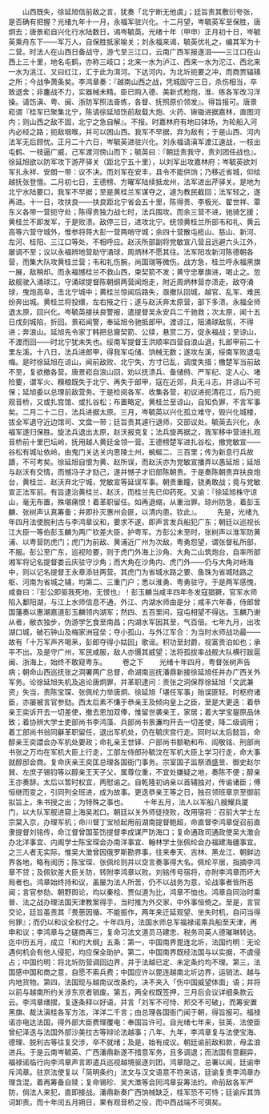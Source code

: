 <!-- { "loadSidebar": true } -->
　　山西既失，徐延旭信前敌之言，犹奏「北宁断无他虞」；廷旨责其敷衍夸张，是否确有把握？光绪九年十一月，永福军驻兴化。十二月望，岑毓英军至保胜，唐炯去；唐景崧自兴化行水陆数日，谒岑毓英。光绪十年（甲申）正月初十日，岑毓英乘舟东下——军万人，自保胜抵家喻关；刘永福来谒，毓英优礼之，编其军为十二营。时法人在山西日备战守，游弋至三江口，云南广西军报遂沮——三江口在山西上三十里，地名屯鹤，亦称三岐口；北来一水为泸江、西来一水为沱江、西北来一水为洮江、又曰红江，汇于此为洱河。下达河内，为北圻扼要之冲，而商贾辐辏之所；今战争萧条矣。李鸿章奏：『越南山西之战，凭城固守三日，杀伤相当，卒致退舍；非鏖战不力，实器械未精。臣已购入德、美新式枪炮，淮、练各军改习洋操。请饬滇、粤、闽、浙防军照法奋练，各督、抚照原价领发』。得旨报可。唐景崧谓『桂军已聚集北宁，陈请徐延旭饬前敌载大炮、火药、锹锄进据嘉林，直图河内；则山西之敌不固，北宁之急自解』。不报。时嘉林府有地曰钵场，为轮船入河内必经之路；扼敌咽喉，并可以困山西。我军不早据，弃为敌有；于是山西、河内法军无后顾忧。正月二十六日，岑毓英进驻兴化。刘永福请滇军渡江速战，一枝出屯鹤、一枝逼广威，己军渡河傍山而下；毓英曰：『朝廷责我守，责刘团任战也』。徐延旭欲以防军攻下游芹驿关（距北宁五十里），以刘军出攻嘉林府；岑毓英欲刘军扎永祥、安朗一带：议不决。而刘军在安丰，县令不能供饷；乃移近省城，仰给越抚张登憻。二月初七日，王德榜、方曜军陆续抵龙州，法军进出芹驿关。是地为北宁水陆要口，我军不早据；至是黄桂兰军谋夺之，遽为教民截回；法军轻之，遂再进。十一日，攻扶良——扶良距北宁省会五十里，陈得贵、李极光、翟世祥、覃东义各带一营扼守处；陈得贵独力战七时，法兵围攻。而余三营不进，驰骑乞援；黄桂兰不即发军，于是败溃。敌停三日，进攻北宁。统领黄桂兰所部韦和礼、黄云高等六营守城外，惟参将蒋大彭一营两哨守城；余四十营散屯榄山、慈山、新河、左河、桂阳、三江口等处，不相呼应。赵沃所部副将党敏宣八营且远避六头江外，屡调不至；议以永福辨地营助守涌球，周炳林不愿其往。法军阳攻新河陈德朝各营，而集大队攻黄桂兰营；韦和礼伤腕，尚国瑞等微伤。战方急，桂兰呼永福黑旗一展，敌稍却。而永福憾桂兰不救山西，束契箭不发；黄守忠搴旗进，喝止之。忽敌舰驶入涌球江，守涌球提督陈朝纲两营闻炮走，附近周炳林营亦溃走。敌夺涌球，曳炮高阜，击北宁城中；黄桂兰惊闻后路失，亟撤队回城，越官、乱军、难民纷奔出城。黄桂兰将投缳，左右掖之行；遂与赵沃奔太原营，部下多溃。永福全师退太原，回兴化。岑毓英接扶良警报，遣提督吴永安兵二千驰救；次太原，闻十五日戌刻城陷，折回。景崧闻警，奉延旭令驰抵郎甲。渡谅江，阻涌球敌氛，不得进；奔浪山。延旭先令家丁韩把总齎契箭、公牍，悬赏二万，促永福战；至谅山，不渡而回——时北宁犹未失也。绥南军提督王洪顺率四营自浪山退，扎郎甲前二十里左溪。十八日，法兵进郎甲，得我军屯储、饷械无数；遂攻左溪，绥南军败退屯梅。是时徐延旭在谅山，闻前敌败、北宁失，方寸已乱，调度失措；檄楚军当前敌不至，复欲撤各营。唐景崧自浪山回，劝以抚溃兵、备储偫、严军纪、定人心、堵险要，谓军火、糗粮既失于北宁、再失于郎甲，寇在近郊，兵无斗志，并谅山不可保；延旭委以总理前敌营务。于是检阅各军、收集各营，初议进扼清花江，后乃扼观音桥，又或扎宫馆、或扎谷松；布置略定。黄桂兰至谅山，自知负罪，不言军事矣。二月二十二日，法兵进据太原。三月，岑毓英以兴化孤立难守，毁兴化城楼，拔全军退守近边馆司、文盘一带；廷旨责其遽行退师，交部议处。毓英去兴化，永福军遂归保胜。旋法兵退出太原，赵沃报克复；法兵旋再据之，我军移中营进扎观音桥前十里巴坛岭，抚用越人黄廷金领一营。王德榜楚军进扎谷松，撤党敏宣——谷松有城址依岭，由鬼门关达关内思陵土州，蜿蜒二、三百里；传为新息行兵故蹟，不可考矣。徐延旭自恨为黄、赵所误，而赵沃亦为党敏宣播弄以愚延旭；延旭与赵沃有交情，而憾冯子才劾己，遂并憾子才旧部陈朝贵。于是奏陈朝贵弃扶良炮台，黄桂兰、赵沃弃北宁城，党敏宣等延误军事。朝贵重瞳，骁勇敢战；竟与党敏宣正法军前。有旨逮治黄桂兰、赵沃，而桂兰先已仰药死。又谕：『徐延旭株守谅山，毫无布置，殊堪痛恨！着革职留任。如再退缩，从重治罪。琼州防急，着彭玉麟、张树声认真筹备；并即扑灭惠州会匪，以清内患。钦此』。
　　先是，光绪九年四月法使脱利古与李鸿章议和，要求不遂，即声言发兵船犯广东；朝廷以巡视长江大臣一等伯彭玉麟为两广钦差大臣，护粤军。方彭公未至时，张树声以淮军防黄浦、以粤营防虎门；虎门为前敌、黄浦近广州为次敌，粤勇怨望，谓张督私所部，不服。彭公至广东，巡视险要，则于虎门外海上沙角、大角二山筑炮台，自率所部湘军将记名提督娄云庆驻守沙角；而大角在沙角内、虎门外——仍与大角对峙海中，则以记名提督王永章添驻两营。其虎门为省城水路之要、鱼珠为省城陆路之枢、河南为省城之辅，均第二、三重门户；悉以淮勇、粤勇驻守。于是两军感愧，咸奋曰：『彭公即驱我死地，无恨也』！彭玉麟当咸丰四年冬发寇猖獗，官军水师陷入鄱阳湖，与江上水师信息不通，外江、内湖水师由是分；咸丰六年春，侍郎曾国藩奏以惠潮嘉道彭玉麟领内湖军；然四、五百里间，寇屯相望不得达。玉麟乃谢从者，敝衣独步，伪游学乞食至南昌；内湖水军因其至，气百倍。七年九月，出攻湖口城，破石钟山及梅家洲寇垒；夺小孤山，与外江军合：为当时水师战功最——故有「十万军声齐喝釆，彭郎夺得小姑回」歌谣。积功至封爵，视富贵泊如也；承平不出。及是守广州，军民咸服，敌人亦慑其威望；法将孤拔率战舰大队横行跋扈闽、浙海上，始终不敢窥粤东。
　　卷之下
　　光绪十年四月，粤督张树声告病；朝命山西巡抚张之洞署两广总督，命湖南巡抚潘鼎新接徐延旭任并办广西关外军务。论徐延旭失机及追论唐炯罪，并革职逮问：责张之洞保荐徐延旭「文武兼资」失当，责陈宝琛、张佩纶力举唐炯、徐延旭「堪任军事」贻误匪轻。时枢府诸臣，亦屡被言官参劾。西太后素不慊于恭亲王及倾向皇上之臣，至是大更迭：着恭亲王奕诉开去一切差使，撤去恩加双俸，惟留世袭亲王，家居；着大学宝鋆原品休致；着协辨大学士吏部尚书李鸿藻、兵部尚书景濂均开去一切差使，降二级调用；着工部尚书翁同龢革职留任，退出军机处，仍在毓庆宫行走。同时以太后懿旨，命醇亲王奕譞会办军机处要政；命礼亲王世铎、户部尚书额勒和布、阎敬铭、刑部尚书张之万均在军机大臣上行走，工部左侍郎孙毓汶在军机大臣上学习行走，命大事就醇邸会商。复命庆亲王奕匡总理各国衙门事务。宗室国子监祭酒盛昱、御史赵尔巽、左庶子锡钧等以醇亲王天子父，属尊位重，不宜处嫌疑之地，奏陈不便；醇亲王亦奏辞。太后以暂时权宜，两慰谕之。自乾隆初讷亲以首辅独对，传谕诸臣；傅恒继而变之，引同列全班进，成为故事。更迭恭亲王等之日，独召领班章京至御前拟旨上，朱书授之出；为特殊之事也。
　　十年五月，法人以军船八艘耀兵厦门，以大队军舰进窥上海吴淞口。朝廷以关外师徒挠败，改用宿将：召前大学士左宗棠入京，办理军机；命川督丁宝桢起用前湖南提督鲍超，命直督李鸿章促召前直隶提督刘铭传，命江督曾国荃饬提督李成谋严防海口；复命通政司通政使吴大澂会办北洋事宜、内阁学士陈宝琛会办南洋事宜、翰林学士张佩纶会办福建海疆事宜。之三人者无实际，惟吴大澂曾因俄罗斯勘界事，往来奉天、吉林、黑龙江、朝鲜边界各地，略有阅历；陈宝琛、张佩纶则并以空言奏事得大名。佩纶平居，指摘李鸿章不贷；及佩钦差大臣关防，转附李鸿章以败。刘铭传号宿将，亦附李鸿章而坏大局者也。鸿章始终持和议，虽屡为法人所苦，仍不以战务为意，论战事者皆所恶闻；言官参劾、朝野舆论，均以秦桧、贾似道为比，鸿章不恤也。鸿章自同治时乘普、法之战办理法国天津教案得手，当时推为外交家，中外事恒倚之。至是，言官交论，廷旨虽责其『畏葸因循、不能振作，两年来迁延观望、坐失时机，自问当得何罪』；而仍以和议全权付之。十年四月，法国水师总军福禄诺乘兵船至天津，再申和议；李鸿章与之磋商再三，复命习法文道员马建忠、税务司英人德璀琳转达。迄中历五月，成立「和约大纲」五条：第一，中国南界毘连北圻，法国约明：无论遇何机会有他人侵犯，均应保全助护。第二，中国南界既经法国与以实据，不虞侵占；中国约明：将北圻防营调回边界，并于法越已定、未定条约均不理。第三，法国感中国和商之意，自愿不索兵费；中国应许以毘连越南北圻边界，运销法、越与内地货物。第四，法国现与越南议改条约，决不夹入「伤中国威望体面」语；并将以前与越南所约关涉东京者销废。第五，两全权既签押，三月后会议详细条款云云。李鸿章缮摺，复逐条释以好语，并言「刘军不可恃、邦交不可破」，而筹安置黑旗、裁汰滇桂各军方法，洋洋二千言；由总理各国衙门闻于朝，得旨报可。福禄诺亦电达法国，得外部大臣费理覆电：奉国旨许可。自光绪七年来，驻英、法使臣曾纪泽迭与法国外部沙美拉古等辩论法越事；八年、九年，李鸿章复与法使宝海、德理、脱利古等往复交涉，卒不就绪；及是，始有成议。朝廷谕前敌和款，毋孟浪进兵。于是云南岑毓英、广西潘鼎新遂不措意军务，且多调退；而法国有意翻异，福禄诺临行向李鸿章声言即遣兵巡视越境驱逐刘团，鸿章隐之。总署以闻，廷谕申斥鸿章。驻京法使复以「简明条约」法文与汉文语意不符来诘，廷谕复责李鸿章办理含混，着再筹备自赎；复命锡珍、吴大澂等会同鸿章妥筹法约。命前敌各军严防，倘法人来犯，直即接战。潘鼎新奏广西饷械缺乏，桂军恐不可恃；廷谕斥其饰词卸责。而十年闰五月朔日，果有观音桥之役，而中西战端不可弭矣。
